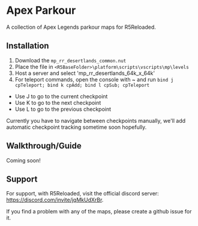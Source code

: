 # Apex Parkour

A collection of Apex Legends parkour maps for R5Reloaded.




## Installation

1. Download the `mp_rr_desertlands_common.nut`
2. Place the file in `<R5BaseFolder>\platform\scripts\vscripts\mp\levels`
3. Host a server and select 'mp_rr_desertlands_64k_x_64k'
4. For teleport commands, open the console with ~ and run `bind j cpTeleport; bind k cpAdd; bind l cpSub; cpTeleport`
* Use J to go to the current checkpoint
* Use K to go to the next checkpoint
* Use L to go to the previous checkpoint

Currently you have to navigate between checkpoints manually, we'll add automatic checkpoint tracking sometime soon hopefully.
## Walkthrough/Guide

Coming soon!


## Support

For support, with R5Reloaded, visit the official discord server: https://discord.com/invite/jqMkUdXrBr.

If you find a problem with any of the maps, please create a github issue for it.
